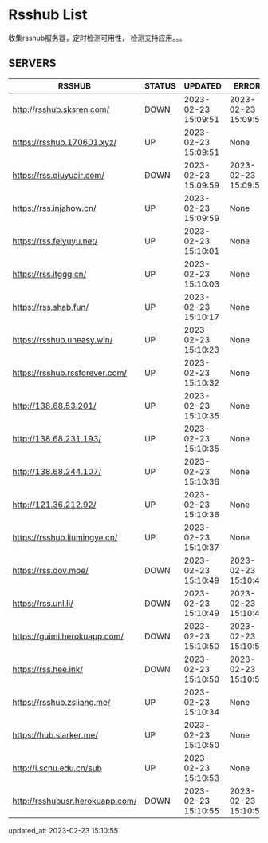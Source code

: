 # Rsshub List

收集rsshub服务器，定时检测可用性， 检测支持应用。。。


## SERVERS

|  RSSHUB   | STATUS  | UPDATED  | ERROR  | TWITTER |  
|  ----  | ----  | ----  | ----  | ---- |  
| http://rsshub.sksren.com/ | DOWN | 2023-02-23 15:09:51 | 2023-02-23 15:09:51 |  
| https://rsshub.170601.xyz/ | UP | 2023-02-23 15:09:51 | None |OK|  
| https://rss.qiuyuair.com/ | DOWN | 2023-02-23 15:09:59 | 2023-02-23 15:09:59 |  
| https://rss.injahow.cn/ | UP | 2023-02-23 15:09:59 | None ||  
| https://rss.feiyuyu.net/ | UP | 2023-02-23 15:10:01 | None |OK|  
| https://rss.itggg.cn/ | UP | 2023-02-23 15:10:03 | None ||  
| https://rss.shab.fun/ | UP | 2023-02-23 15:10:17 | None |OK|  
| https://rsshub.uneasy.win/ | UP | 2023-02-23 15:10:23 | None |OK|  
| https://rsshub.rssforever.com/ | UP | 2023-02-23 15:10:32 | None |OK|  
| http://138.68.53.201/ | UP | 2023-02-23 15:10:35 | None ||  
| http://138.68.231.193/ | UP | 2023-02-23 15:10:35 | None ||  
| http://138.68.244.107/ | UP | 2023-02-23 15:10:36 | None ||  
| http://121.36.212.92/ | UP | 2023-02-23 15:10:36 | None ||  
| https://rsshub.liumingye.cn/ | UP | 2023-02-23 15:10:37 | None |OK|  
| https://rss.dov.moe/ | DOWN | 2023-02-23 15:10:49 | 2023-02-23 15:10:49 |  
| https://rss.unl.li/ | DOWN | 2023-02-23 15:10:49 | 2023-02-23 15:10:49 |  
| https://guimi.herokuapp.com/ | DOWN | 2023-02-23 15:10:50 | 2023-02-23 15:10:50 |  
| https://rss.hee.ink/ | DOWN | 2023-02-23 15:10:50 | 2023-02-23 15:10:50 |  
| https://rsshub.zsliang.me/ | UP | 2023-02-23 15:10:34 | None |OK|  
| https://hub.slarker.me/ | UP | 2023-02-23 15:10:50 | None |OK|  
| http://i.scnu.edu.cn/sub | UP | 2023-02-23 15:10:53 | None ||  
| http://rsshubusr.herokuapp.com/ | DOWN | 2023-02-23 15:10:55 | 2023-02-23 15:10:55 |  
  

updated_at: 2023-02-23 15:10:55  
